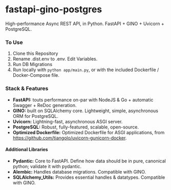 # fastapi-gino-postgres
High-performance Async REST API, in Python. FastAPI + GINO + Uvicorn + PostgreSQL.

### To Use
1. Clone this Repository
2. Rename .dist.env to .env. Edit Variables.
3. Run DB Migrations
4. Run locally with `python app/main.py`, or with the included Dockerfile / Docker-Compose file.

### Stack & Features
* **FastAPI:** touts performance on-par with NodeJS & Go + automatic Swagger + ReDoc generation. 
* **GINO:** built on SQLAlchemy core. Lightweight, simple, asynchronous ORM for PostgreSQL.
* **Uvicorn:** Lightning-fast, asynchronous ASGI server.
* **PostgreSQL:** Robust, fully-featured, scalable, open-source.
* **Optimized Dockerfile:** Optimized Dockerfile for ASGI applications, from https://github.com/tiangolo/uvicorn-gunicorn-docker.

#### Additional Libraries
* **Pydantic:** Core to FastAPI. Define how data should be in pure, canonical python; validate it with pydantic. 
* **Alembic:** Handles database migrations. Compatible with GINO.
* **SQLAlchemy_Utils:** Provides essential handles & datatypes. Compatible with GINO.
